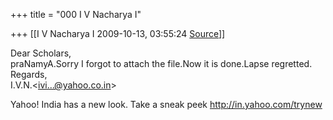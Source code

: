 +++
title = "000 I V Nacharya I"

+++
[[I V Nacharya I	2009-10-13, 03:55:24 [Source](https://groups.google.com/g/bvparishat/c/sxpi63e_-Gc)]]



Dear Scholars,  
praNamyA.Sorry I forgot to attach the file.Now it is done.Lapse regretted.  
Regards,  
I.V.N.\<[ivi...@yahoo.co.in]()\>

  
Yahoo! India has a new look. Take a sneak peek <http://in.yahoo.com/trynew>

